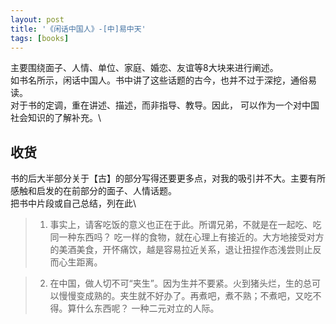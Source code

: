 ```yaml
---
layout: post
title: '《闲话中国人》-[中]易中天'
tags: [books]
---
```


主要围绕面子、人情、单位、家庭、婚恋、友谊等8大块来进行阐述。\
如书名所示，闲话中国人。书中讲了这些话题的古今，也并不过于深挖，通俗易读。\
对于书的定调，重在讲述、描述，而非指导、教导。因此， 可以作为一个对中国社会知识的了解补充。\

## 收货

书的后大半部分关于【古】的部分写得还要更多点，对我的吸引并不大。主要有所感触和启发的在前部分的面子、人情话题。\
把书中片段或自己总结，列在此\
> 1. 事实上，请客吃饭的意义也正在于此。所谓兄弟，不就是在一起吃、吃同一种东西吗？
吃一样的食物，就在心理上有接近的。大方地接受对方的美酒美食，开怀痛饮，越是容易拉近关系，退让扭捏作态浅尝则止反而心生距离。

> 2. 在中国，做人切不可“夹生”。因为生并不要紧。火到猪头烂，生的总可以慢慢变成熟的。夹生就不好办了。再煮吧，煮不熟；不煮吧，又吃不得。算什么东西呢？
一种二元对立的人际。
